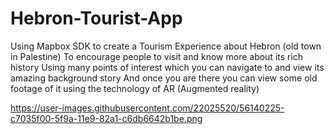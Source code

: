 # Hebron-Tourist-App

Using Mapbox SDK to create a Tourism Experience about Hebron (old town in Palestine)
To encourage people to visit and know more about its rich history
Using many points of interest which you can navigate to and view its amazing background story
And once you are there you can view some old footage of it using the technology of AR (Augmented reality)
 
 https://user-images.githubusercontent.com/22025520/56140225-c7035f00-5f9a-11e9-82a1-c6db6642b1be.png
